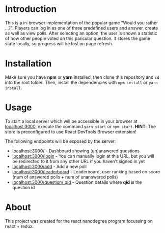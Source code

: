 # Introduction
This is a in-browser implementation of the popular game "Would you rather ...?".
Players can log in as one of three predefined users and answer, create as well as view polls.
After selecting an option, the user is shown a statistic of how other people voted on this paricular question.
It stores the game state locally, so progress will be lost on page refresh.

# Installation
Make sure you have **npm** or **yarn** installed, then clone this repository and `cd` into the root folder.
Then, install the dependencies with `npm install` or `yarn install`.

# Usage
To start a local server which will be accessible in your browser at [localhost:3000](http://localhost:3000), execute the command `yarn start` or `npm start`.
**HINT**: The store is preconfigured to use React DevTools Browser extension!

The following endpoints will be exposed by the server:
* [localhost:3000/](http://localhost:3000/) - Dashboard showing (un)answered questions
* [localhost:3000/login](http://localhost:3000/login) - You can manually login at this URL, but you will be redirected to it from any other URL if you haven't signed in yet
* [localhost:3000/add](http://localhost:3000/add) - Add a new poll
* [localhost:3000/leaderboard](http://localhost:3000/leaderboard) - Leaderboard, user ranking based on score (num of answered polls + num of unanswered polls)
* [localhost:3000/question/:qid](http://localhost:3000/question/:qid) - Question details where **qid** is the question id

# About
This project was created for the react nanodegree program focussing on react + redux.
